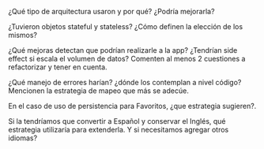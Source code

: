 ¿Qué tipo de arquitectura usaron y por qué? ¿Podría mejorarla?


¿Tuvieron objetos stateful y stateless? ¿Cómo definen la elección de los mismos?


¿Qué mejoras detectan que podrían realizarle a la app? ¿Tendrían side effect si escala el volumen de datos? Comenten al menos 2 cuestiones a refactorizar y tener en cuenta.


¿Qué manejo de errores harían? ¿dónde los contemplan a nivel código? Mencionen la estrategia de mapeo que más se adecúe.


En el caso de uso de persistencia para Favoritos, ¿que estrategia sugieren?.


Si la tendríamos que convertir a Español y conservar el Inglés, qué estrategia utilizaría para extenderla. Y si necesitamos agregar otros idiomas?
